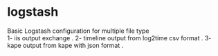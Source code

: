 # logstash
 Basic Logstash configuration for multiple file type  
1- iis output exchange .
2- timeline  output from log2time csv format .
3- kape output from kape with json format .

